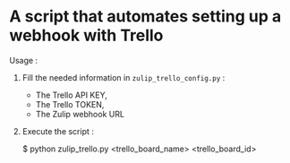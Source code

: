 # A script that automates setting up a webhook with Trello

Usage :

1. Fill the needed information in `zulip_trello_config.py` :

    - The Trello API KEY,
    - The Trello TOKEN,
    - The Zulip webhook URL

2. Execute the script :

    $ python zulip_trello.py <trello_board_name> <trello_board_id>
